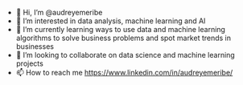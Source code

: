 - 👋 Hi, I’m @audreyemeribe
- 👀 I’m interested in data analysis, machine learning and AI 
- 🌱 I’m currently learning ways to use data and machine learning algorithms to solve business problems and spot market trends in businesses
- 💞️ I’m looking to collaborate on data science and machine learning projects
- 📫 How to reach me https://www.linkedin.com/in/audreyemeribe/

<!---
audreyemeribe/audreyemeribe is a ✨ special ✨ repository because its `README.md` (this file) appears on your GitHub profile.
You can click the Preview link to take a look at your changes.
--->
